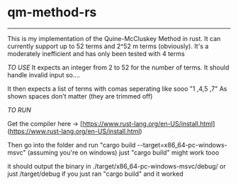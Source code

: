 qm-method-rs
===================
----------

This is my implementation of the Quine-McCluskey Method in rust. It can currently support up to 52 terms and 2^52 m terms (obviously). It's a moderately inefficient and has only been tested with 4 terms

*TO USE*
It expects an integer from 2 to 52 for the number of terms. It should handle invalid input so....

It then expects a list of terms with comas seperating like sooo "1 ,4,5  ,7" As shown spaces don't matter
(they are trimmed off)


*TO RUN*

Get the compiler here -> [https://www.rust-lang.org/en-US/install.html] (https://www.rust-lang.org/en-US/install.html)

Then go into the folder and run "cargo build --target=x86_64-pc-windows-msvc" (assuming you're on windows)
just "cargo build" might work tooo

it should output the binary in ./target/x86_64-pc-windows-msvc/debug/ or just /target/debug if you just ran "cargo build" and it worked
